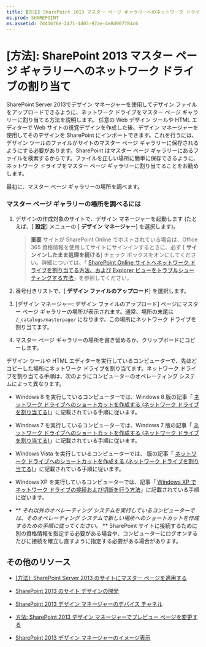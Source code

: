 ```yaml
---
title: [方法] SharePoint 2013 マスター ページ ギャラリーへのネットワーク ドライブの割り当て
ms.prod: SHAREPOINT
ms.assetid: 7d416f6e-2471-4d03-97ae-4e8d907784c6
---
```



# [方法]: SharePoint 2013 マスター ページ ギャラリーへのネットワーク ドライブの割り当て
SharePoint Server 2013でデザイン マネージャーを使用してデザイン ファイルをアップロードできるように、ネットワーク ドライブをマスター ページ ギャラリーに割り当てる方法を説明します。
任意の Web デザイン ツールや HTML エディターで Web サイトの視覚デザインを作成した後、デザイン マネージャーを使用してそのデザインを SharePoint にインポートできます。これを行うには、デザイン ツールのファイルがサイトのマスター ページ ギャラリーに保存されるようにする必要があります。SharePoint はマスター ページ ギャラリーにあるファイルを検索するからです。ファイルを正しい場所に簡単に保存できるように、ネットワーク ドライブをマスター ページ ギャラリーに割り当てることをお勧めします。
  
    
    

最初に、マスター ページ ギャラリーの場所を調べます。
### マスター ページ ギャラリーの場所を調べるには


1. デザインの作成対象のサイトで、デザイン マネージャーを起動します (たとえば、[ **設定**] メニューの [ **デザイン マネージャー**] を選択します)。
    
    > **重要**
      > サイトが SharePoint Online でホストされている場合は、Office 365 資格情報を使用してサイトにサインインするときに、必ず [ **サインインしたまま処理を続ける**] チェック ボックスをオンにしてください。詳細については、「 [SharePoint Online サイトへネットワーク ドライブを割り当てる方法、および Explorer ビューをトラブルシューティングする方法](http://support.microsoft.com/kb/2616712/ja-jp)」を参照してください。 
2. 番号付きリストで、[ **デザイン ファイルのアップロード**] を選択します。
    
  
3. [デザイン マネージャー: デザイン ファイルのアップロード] ページにマスター ページ ギャラリーの場所が表示されます。通常、場所の末尾は  `/_catalogs/masterpage/` になります。この場所にネットワーク ドライブを割り当てます。
    
  
4. マスター ページ ギャラリーの場所を書き留めるか、クリップボードにコピーします。
    
  
デザイン ツールや HTML エディターを実行しているコンピューターで、先ほどコピーした場所にネットワーク ドライブを割り当てます。ネットワーク ドライブを割り当てる手順は、次のようにコンピューターのオペレーティング システムによって異なります。
- Windows 8 を実行しているコンピューターでは、Windows 8 版の記事「 [ネットワーク ドライブへのショートカットを作成する (ネットワーク ドライブを割り当てる)](http://windows.microsoft.com/ja-jp/windows-8/create-shortcut-to-map-network-drive)」に記載されている手順に従います。
    
  
- Windows 7 を実行しているコンピューターでは、Windows 7 版の記事「 [ネットワーク ドライブへのショートカットを作成する (ネットワーク ドライブを割り当てる)](http://windows.microsoft.com/ja-jp/windows7/create-a-shortcut-to-map-a-network-drive)」に記載されている手順に従います。
    
  
- Windows Vista を実行しているコンピューターでは、 版の記事「 [ネットワーク ドライブへのショートカットを作成する (ネットワーク ドライブを割り当てる)](http://windows.microsoft.com/ja-jp/windows-vista/create-a-shortcut-to-map-a-network-drive)」に記載されている手順に従います。
    
  
- Windows XP を実行しているコンピューターでは、記事「 [Windows XP でネットワーク ドライブの接続および切断を行う方法](http://support.microsoft.com/kb/308582/ja-jp)」に記載されている手順に従います。
    
  
- ** *それ以外のオペレーティング システムを実行しているコンピューターでは、そのオペレーティング システムで新しい場所へのショートカットを作成するための手順に従ってください。* ** SharePoint サイトに接続するために別の資格情報を指定する必要がある場合や、コンピューターにログオンするたびに接続を確立し直すように指定する必要がある場合があります。
    
  

## その他のリソース
<a name="bk_addresources"> </a>


-  [[方法]: SharePoint Server 2013 のサイトにマスター ページを適用する](how-to-apply-a-master-page-to-a-site-in-sharepoint-2013.md)
    
  
-  [SharePoint 2013 のサイト デザインの開発](develop-the-site-design-in-sharepoint-2013.md)
    
  
-  [SharePoint 2013 デザイン マネージャーのデバイス チャネル](sharepoint-2013-design-manager-device-channels.md)
    
  
-  [方法: SharePoint 2013 デザイン マネージャーでプレビュー ページを変更する](how-to-change-the-preview-page-in-sharepoint-2013-design-manager.md)
    
  
-  [SharePoint 2013 デザイン マネージャーのイメージ表示](sharepoint-2013-design-manager-image-renditions.md)
    
  

